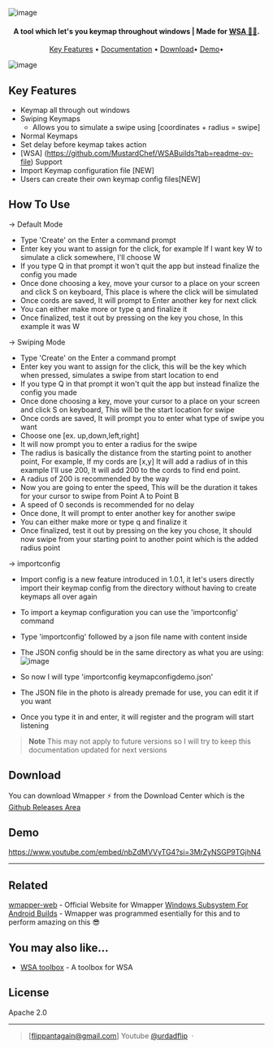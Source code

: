 ![image](https://github.com/FlippantDev/Wmapper/assets/134905706/f6de14a3-7544-4861-94eb-a8adbd60c016)


<h4 align="center">A tool which let's you keymap throughout windows | Made for <a href="https://github.com/MustardChef/WSABuilds?tab=readme-ov-file" target="_blank">WSA 🚀😎</a>.</h4>


<p align="center">
  <a href="#key-features">Key Features</a> •
  <a href="#how-to-use">Documentation</a> •
  <a href="https://github.com/FlippantDev/Wmapper/releases/">Download</a>•
  <a href="https://www.youtube.com/embed/nbZdMVVyTG4?si=3MrZyNSGP9TGjhN4">Demo</a>•
</p>

![image](https://github.com/FlippantDev/Wmapper/assets/134905706/f3729a65-18b3-4678-bd7b-d031085f51c5)



## Key Features

* Keymap all through out windows
* Swiping Keymaps
  - Allows you to simulate a swipe using [coordinates + radius = swipe]
* Normal Keymaps  
* Set delay before keymap takes action
* [WSA] (https://github.com/MustardChef/WSABuilds?tab=readme-ov-file) Support
* Import Keymap configuration file [NEW]
* Users can create their own keymap config files[NEW]

## How To Use

-> Default Mode
 - Type 'Create' on the Enter a command prompt
 - Enter key you want to assign for the click, for example If I want key W to simulate a click somewhere, I'll choose W
 - If you type Q in that prompt it won't quit the app but instead finalize the config you made
 - Once done choosing a key, move your cursor to a place on your screen and click S on keyboard, This place is where the click will be simulated
 - Once cords are saved, It will prompt to Enter another key for next click
 - You can either make more or type q and finalize it
 - Once finalized, test it out by pressing on the key you chose, In this example it was W

-> Swiping Mode
 - Type 'Create' on the Enter a command prompt
 - Enter key you want to assign for the click, this will be the key which when pressed, simulates a swipe from start location to end
 - If you type Q in that prompt it won't quit the app but instead finalize the config you made
 - Once done choosing a key, move your cursor to a place on your screen and click S on keyboard, This will be the start location for swipe
 - Once cords are saved, It will prompt you to enter what type of swipe you want
 - Choose one [ex. up,down,left,right]
 - It will now prompt you to enter a radius for the swipe
 - The radius is basically the distance from the starting point to another point, For example, If my cords are [x,y] It will add a radius of in this example I'll use 200, It will add 200 to the cords to find end point.
 - A radius of 200 is recommended by the way
 - Now you are going to enter the speed, This will be the duration it takes for your cursor to swipe from Point A to Point B
 - A speed of 0 seconds is recommended for no delay
 - Once done, It will prompt to enter another key for another swipe
 - You can either make more or type q and finalize it
 - Once finalized, test it out by pressing on the key you chose, It should now swipe from your starting point to another point which is the added radius point

-> importconfig <filename>
 - Import config is a new feature introduced in 1.0.1, it let's users directly import their keymap config from the directory without having to create keymaps all over again
 - To import a keymap configuration you can use the 'importconfig' command
 - Type 'importconfig' followed by a json file name with content inside
 - The JSON config should be in the same directory as what you are using:
   ![image](https://github.com/FlippantDev/Wmapper/assets/134905706/c57af3f2-74ef-48a2-bd35-678f523438d3)

 - So now I will type 'importconfig keymapconfigdemo.json'
 - The JSON file in the photo is already premade for use, you can edit it if you want
 - Once you type it in and enter, it will register and the program will start listening


> **Note**
> This may not apply to future versions so I will try to keep this documentation updated for next versions


## Download 

You can download Wmapper ⚡ from the Download Center which is the [Github Releases Area](https://github.com/FlippantDev/Wmapper/releases/)

## Demo

https://www.youtube.com/embed/nbZdMVVyTG4?si=3MrZyNSGP9TGjhN4


---

## Related

[wmapper-web](https://wmapperonline.web.app) - Official Website for Wmapper
[Windows Subsystem For Android Builds](https://github.com/MustardChef/WSABuilds?tab=readme-ov-file) - Wmapper was programmed esentially for this and to perform amazing on this 😎


## You may also like...

- [WSA toolbox]([https://github.com/amitmerchant1990/pomolectron](https://apps.microsoft.com/detail/9PPSP2MKVTGT?hl=da-DK&gl=CN)) - A toolbox for WSA

## License

Apache 2.0

---

> [flippantagain@gmail.com]
> Youtube [@urdadflip](https://www.youtube.com/channel/UCE-ixwTDDLOqRPz3InkWPYw) &nbsp;&middot;&nbsp;

